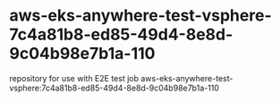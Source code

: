 # aws-eks-anywhere-test-vsphere-7c4a81b8-ed85-49d4-8e8d-9c04b98e7b1a-110
repository for use with E2E test job aws-eks-anywhere-test-vsphere:7c4a81b8-ed85-49d4-8e8d-9c04b98e7b1a-110
